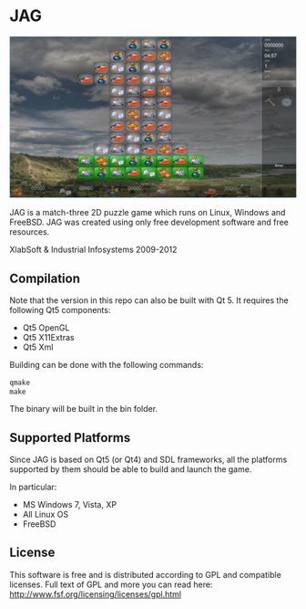 # JAG

![Screenshot](/screenshot.jpg "Screenshot")

JAG is a match-three 2D puzzle game which runs on Linux, Windows and FreeBSD.
JAG was created using only free development software and free resources.

XlabSoft & Industrial Infosystems 2009-2012

## Compilation

Note that the version in this repo can also be built with Qt 5.
It requires the following Qt5 components:

- Qt5 OpenGL
- Qt5 X11Extras
- Qt5 Xml

Building can be done with the following commands:

```
qmake
make
```

The binary will be built in the bin folder.

## Supported Platforms

Since JAG is based on Qt5 (or Qt4) and SDL frameworks, all the platforms
supported by them should be able to build and launch the game.

In particular:

- MS Windows 7, Vista, XP
- All Linux OS
- FreeBSD

## License

This software is free and is distributed according to GPL and compatible licenses.
Full text of GPL and more you can read here:
  http://www.fsf.org/licensing/licenses/gpl.html

